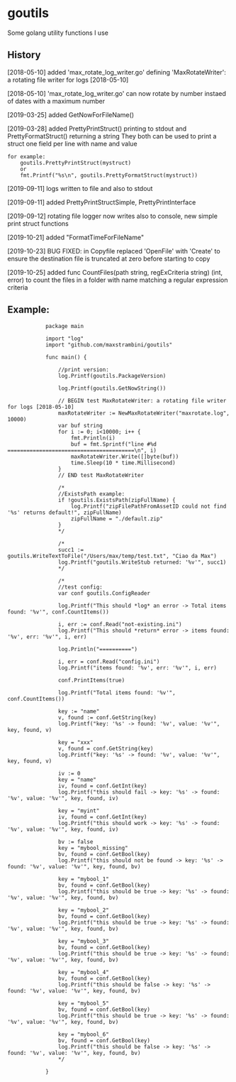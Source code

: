 # goutils

Some golang utility functions I use


## History

[2018-05-10] added 'max_rotate_log_writer.go' defining 'MaxRotateWriter': a rotating file writer for logs [2018-05-10]

[2018-05-10] 'max_rotate_log_writer.go' can now rotate by number instaed of dates with a maximum number

[2019-03-25] added GetNowForFileName()

[2019-03-28] added PrettyPrintStruct() printing to stdout and PrettyFormatStruct() returning a string
They both can be used to print a struct one field per line with name and value

    for example: 
        goutils.PrettyPrintStruct(mystruct)
        or
        fmt.Printf("%s\n", goutils.PrettyFormatStruct(mystruct))

[2019-09-11] logs written to file and also to stdout

[2019-09-11] added PrettyPrintStructSimple, PrettyPrintInterface

[2019-09-12] rotating file logger now writes also to console, new simple print struct functions

[2019-10-21] added "FormatTimeForFileName"

[2019-10-23] BUG FIXED: in Copyfile replaced 'OpenFile' with 'Create' to ensure the destination file is truncated at zero before starting to copy

[2019-10-25] added func CountFiles(path string, regExCriteria string) (int, error)
to count the files in a folder with name matching a regular expression criteria



## Example:

				package main

				import "log"
				import "github.com/maxstrambini/goutils"

				func main() {

					//print version:
					log.Printf(goutils.PackageVersion)

					log.Printf(goutils.GetNowString())

					// BEGIN test MaxRotateWriter: a rotating file writer for logs [2018-05-10]
					maxRotateWriter := NewMaxRotateWriter("maxrotate.log", 10000)
					var buf string
					for i := 0; i<10000; i++ {
						fmt.Println(i)
						buf = fmt.Sprintf("line #%d ========================================\n", i)
						maxRotateWriter.Write([]byte(buf))
						time.Sleep(10 * time.Millisecond)
					}
					// END test MaxRotateWriter

					/*
					//ExistsPath example:
					if !goutils.ExistsPath(zipFullName) {
						log.Printf("zipFilePathFromAssetID could not find '%s' returns default!", zipFullName)
						zipFullName = "./default.zip"
					}
					*/

					/*
					succ1 := goutils.WriteTextToFile("/Users/max/temp/test.txt", "Ciao da Max")
					log.Printf("goutils.WriteStub returned: '%v'", succ1)
					*/

					/*
					//test config:
					var conf goutils.ConfigReader

					log.Printf("This should *log* an error -> Total items found: '%v'", conf.CountItems())

					i, err := conf.Read("not-existing.ini")
					log.Printf("This should *return* error -> items found: '%v', err: '%v'", i, err)

					log.Println("==========")

					i, err = conf.Read("config.ini")
					log.Printf("items found: '%v', err: '%v'", i, err)

					conf.PrintItems(true)

					log.Printf("Total items found: '%v'", conf.CountItems())

					key := "name"
					v, found := conf.GetString(key)
					log.Printf("key: '%s' -> found: '%v', value: '%v'", key, found, v)

					key = "xxx"
					v, found = conf.GetString(key)
					log.Printf("key: '%s' -> found: '%v', value: '%v'", key, found, v)

					iv := 0
					key = "name"
					iv, found = conf.GetInt(key)
					log.Printf("this should fail -> key: '%s' -> found: '%v', value: '%v'", key, found, iv)

					key = "myint"
					iv, found = conf.GetInt(key)
					log.Printf("this should work -> key: '%s' -> found: '%v', value: '%v'", key, found, iv)

					bv := false
					key = "mybool_missing"
					bv, found = conf.GetBool(key)
					log.Printf("this should not be found -> key: '%s' -> found: '%v', value: '%v'", key, found, bv)

					key = "mybool_1"
					bv, found = conf.GetBool(key)
					log.Printf("this should be true -> key: '%s' -> found: '%v', value: '%v'", key, found, bv)

					key = "mybool_2"
					bv, found = conf.GetBool(key)
					log.Printf("this should be true -> key: '%s' -> found: '%v', value: '%v'", key, found, bv)

					key = "mybool_3"
					bv, found = conf.GetBool(key)
					log.Printf("this should be true -> key: '%s' -> found: '%v', value: '%v'", key, found, bv)

					key = "mybool_4"
					bv, found = conf.GetBool(key)
					log.Printf("this should be false -> key: '%s' -> found: '%v', value: '%v'", key, found, bv)

					key = "mybool_5"
					bv, found = conf.GetBool(key)
					log.Printf("this should be true -> key: '%s' -> found: '%v', value: '%v'", key, found, bv)

					key = "mybool_6"
					bv, found = conf.GetBool(key)
					log.Printf("this should be false -> key: '%s' -> found: '%v', value: '%v'", key, found, bv)
					*/					

				}



